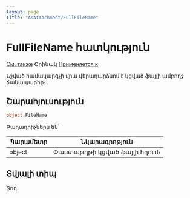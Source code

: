 ```yaml
---
layout: page
title: "AsAttachment/FullFileName"
---
```



# FullFileName հատկություն

[См. также](FileName.md) Օրինակ [Применяется к](../AsAttachment.md)

Նշված համակարգչի վրա վերադարձնոմ է  կցված ֆայլի ամբողջ ճանապարհը։

## Շարահյուսություն

``` vb
object.FileName
```


Բաղադրիչներն են՝


| Պարամետր | Նկարագրոթյուն |
|--|--|
| object | Փաստաթղթի կցված ֆայլի հղում։ |



## Տվյալի տիպ

Տող
